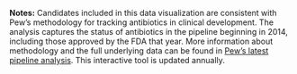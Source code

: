 **Notes:** Candidates included in this data visualization are consistent with Pew’s methodology for tracking antibiotics in clinical development. The analysis captures the status of antibiotics in the pipeline beginning in 2014, including those approved by the FDA that year. More information about methodology and the full underlying data can be found in [Pew’s latest pipeline analysis](https://www.pewtrusts.org/en/research-and-analysis/data-visualizations/2014/antibiotics-currently-in-clinical-development). This interactive tool is updated annually. 